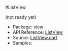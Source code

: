 #ListView

(not ready yet)

* Package: [view](api:)
* API Reference: [ListView](api:view)
* Source: [ListView.dart](source:client/view/src)
* Samples: 